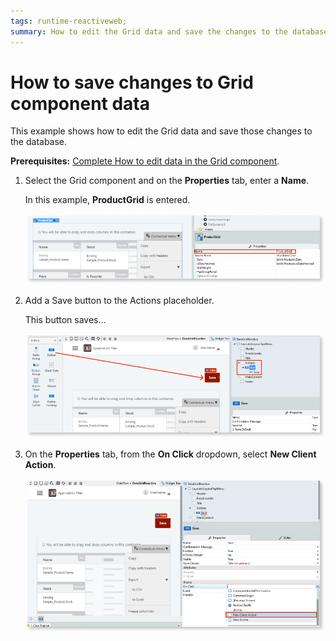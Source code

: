 ```yaml
---
tags: runtime-reactiveweb;
summary: How to edit the Grid data and save the changes to the database
---
```


#  How to save changes to Grid component data

This example shows how to edit the Grid data and save those changes to the database.

**Prerequisites:** [Complete How to edit data in the Grid component](how-to-edit-data.md).

1. Select the Grid component and on the **Properties** tab, enter a **Name**.

    In this example, **ProductGrid** is entered.

    ![Enter name for Grid component](images/grid-save-name-ss.png)

1. Add a Save button to the Actions placeholder.

    This button saves...

    ![Add Save button](images/grid-save-button-ss.png)

1. On the **Properties** tab, from the **On Click** dropdown, select **New Client Action**.

    ![Create a new client action for the Save button](images/grid-save-clientaction-ss.png)
